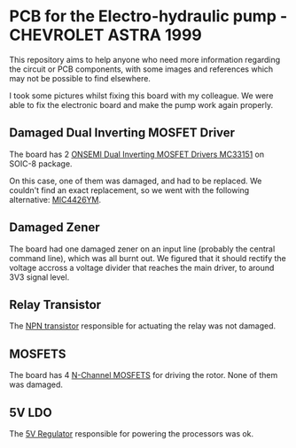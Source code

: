 # PCB for the Electro-hydraulic pump - CHEVROLET ASTRA 1999

This repository aims to help anyone who need more information regarding the circuit or PCB components, with some images and references which may not be possible to find elsewhere.

I took some pictures whilst fixing this board with my colleague. We were able to fix the electronic board and make the pump work again properly.

## Damaged Dual Inverting MOSFET Driver

The board has 2 [ONSEMI Dual Inverting MOSFET Drivers MC33151](<Onsemi MC34151 MC33151.pdf>) on SOIC-8 package.

On this case, one of them was damaged, and had to be replaced. We couldn't find an exact replacement, so we went with the following alternative: [MIC4426YM](<Microchip MIC4426YM.pdf>).

## Damaged Zener

The board had one damaged zener on an input line (probably the central command line), which was all burnt out. We figured that it should rectify the voltage accross a voltage divider that reaches the main driver, to around 3V3 signal level.

## Relay Transistor

The [NPN transistor](<NPN FMMT491A.PDF>) responsible for actuating the relay was not damaged.

## MOSFETS

The board has 4 [N-Channel MOSFETS](<N-MOSFET BUZ71.pdf>) for driving the rotor. None of them was damaged.

## 5V LDO

The [5V Regulator](<5V LDO TLE4265.pdf>) responsible for powering the processors was ok.